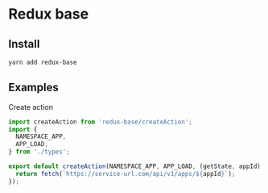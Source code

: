 # Redux base

## Install

```bash
yarn add redux-base 
```

## Examples

Create action
```javascript
import createAction from 'redux-base/createAction';
import {
  NAMESPACE_APP,
  APP_LOAD,
} from './types';

export default createAction(NAMESPACE_APP, APP_LOAD, (getState, appId) => {
  return fetch(`https://service-url.com/api/v1/apps/${appId}`);
});
```